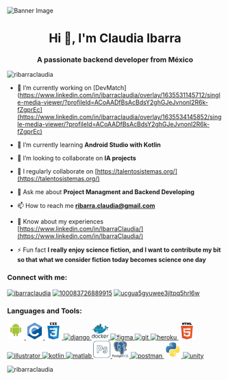 
![Banner Image](http://drive.google.com/uc?export=view&id=1WnfzAVTaiAHS4ItFuG56FHIJid8-Q9dB)


<h1 align="center">Hi 👋, I'm Claudia Ibarra</h1>
<h3 align="center">A passionate backend developer from México</h3>

<p align="left"> <img src="https://komarev.com/ghpvc/?username=ribarraclaudia&label=Profile%20views&color=0e75b6&style=flat" alt="ribarraclaudia" /> </p>

- 🔭 I’m currently working on [DevMatch](https://www.linkedin.com/in/ibarraclaudia/overlay/1635531145712/single-media-viewer/?profileId=ACoAADfBsAcBdsY2ghGJeJvnonl2R6k-fZgprEc](https://www.linkedin.com/in/ibarraclaudia/overlay/1635534145852/single-media-viewer/?profileId=ACoAADfBsAcBdsY2ghGJeJvnonl2R6k-fZgprEc)

- 🌱 I’m currently learning **Android Studio with Kotlin**

- 👯 I’m looking to collaborate on **IA projects**

- 📝 I regularly collaborate on [https://talentosistemas.org/](https://talentosistemas.org/)

- 💬 Ask me about **Project Managment and Backend Developing**

- 📫 How to reach me **ribarra.claudia@gmail.com**

- 📄 Know about my experiences [https://www.linkedin.com/in/IbarraClaudia/](https://www.linkedin.com/in/IbarraClaudia/)

- ⚡ Fun fact **I really enjoy science fiction, and I want to contribute my bit so that what we consider fiction today becomes science one day**

<h3 align="left">Connect with me:</h3>
<p align="left">
<a href="https://linkedin.com/in/ibarraclaudia" target="blank"><img align="center" src="https://raw.githubusercontent.com/rahuldkjain/github-profile-readme-generator/master/src/images/icons/Social/linked-in-alt.svg" alt="ibarraclaudia" height="30" width="40" /></a>
<a href="https://fb.com/100083726889915" target="blank"><img align="center" src="https://raw.githubusercontent.com/rahuldkjain/github-profile-readme-generator/master/src/images/icons/Social/facebook.svg" alt="100083726889915" height="30" width="40" /></a>
<a href="https://www.youtube.com/c/ucgua5gyuwee3jltpq5hrl6w" target="blank"><img align="center" src="https://raw.githubusercontent.com/rahuldkjain/github-profile-readme-generator/master/src/images/icons/Social/youtube.svg" alt="ucgua5gyuwee3jltpq5hrl6w" height="30" width="40" /></a>
</p>

<h3 align="left">Languages and Tools:</h3>
<p align="left"> <a href="https://developer.android.com" target="_blank" rel="noreferrer"> <img src="https://raw.githubusercontent.com/devicons/devicon/master/icons/android/android-original-wordmark.svg" alt="android" width="40" height="40"/> </a> <a href="https://www.cprogramming.com/" target="_blank" rel="noreferrer"> <img src="https://raw.githubusercontent.com/devicons/devicon/master/icons/c/c-original.svg" alt="c" width="40" height="40"/> </a> <a href="https://www.w3schools.com/css/" target="_blank" rel="noreferrer"> <img src="https://raw.githubusercontent.com/devicons/devicon/master/icons/css3/css3-original-wordmark.svg" alt="css3" width="40" height="40"/> </a> <a href="https://www.djangoproject.com/" target="_blank" rel="noreferrer"> <img src="https://cdn.worldvectorlogo.com/logos/django.svg" alt="django" width="40" height="40"/> </a> <a href="https://www.docker.com/" target="_blank" rel="noreferrer"> <img src="https://raw.githubusercontent.com/devicons/devicon/master/icons/docker/docker-original-wordmark.svg" alt="docker" width="40" height="40"/> </a> <a href="https://www.figma.com/" target="_blank" rel="noreferrer"> <img src="https://www.vectorlogo.zone/logos/figma/figma-icon.svg" alt="figma" width="40" height="40"/> </a> <a href="https://git-scm.com/" target="_blank" rel="noreferrer"> <img src="https://www.vectorlogo.zone/logos/git-scm/git-scm-icon.svg" alt="git" width="40" height="40"/> </a> <a href="https://heroku.com" target="_blank" rel="noreferrer"> <img src="https://www.vectorlogo.zone/logos/heroku/heroku-icon.svg" alt="heroku" width="40" height="40"/> </a> <a href="https://www.w3.org/html/" target="_blank" rel="noreferrer"> <img src="https://raw.githubusercontent.com/devicons/devicon/master/icons/html5/html5-original-wordmark.svg" alt="html5" width="40" height="40"/> </a> <a href="https://www.adobe.com/in/products/illustrator.html" target="_blank" rel="noreferrer"> <img src="https://www.vectorlogo.zone/logos/adobe_illustrator/adobe_illustrator-icon.svg" alt="illustrator" width="40" height="40"/> </a> <a href="https://kotlinlang.org" target="_blank" rel="noreferrer"> <img src="https://www.vectorlogo.zone/logos/kotlinlang/kotlinlang-icon.svg" alt="kotlin" width="40" height="40"/> </a> <a href="https://www.mathworks.com/" target="_blank" rel="noreferrer"> <img src="https://upload.wikimedia.org/wikipedia/commons/2/21/Matlab_Logo.png" alt="matlab" width="40" height="40"/> </a> <a href="https://www.photoshop.com/en" target="_blank" rel="noreferrer"> <img src="https://raw.githubusercontent.com/devicons/devicon/master/icons/photoshop/photoshop-line.svg" alt="photoshop" width="40" height="40"/> </a> <a href="https://www.postgresql.org" target="_blank" rel="noreferrer"> <img src="https://raw.githubusercontent.com/devicons/devicon/master/icons/postgresql/postgresql-original-wordmark.svg" alt="postgresql" width="40" height="40"/> </a> <a href="https://postman.com" target="_blank" rel="noreferrer"> <img src="https://www.vectorlogo.zone/logos/getpostman/getpostman-icon.svg" alt="postman" width="40" height="40"/> </a> <a href="https://www.python.org" target="_blank" rel="noreferrer"> <img src="https://raw.githubusercontent.com/devicons/devicon/master/icons/python/python-original.svg" alt="python" width="40" height="40"/> </a> <a href="https://unity.com/" target="_blank" rel="noreferrer"> <img src="https://www.vectorlogo.zone/logos/unity3d/unity3d-icon.svg" alt="unity" width="40" height="40"/> </a> </p>

<p><img align="center" src="https://github-readme-stats.vercel.app/api/top-langs?username=ribarraclaudia&show_icons=true&locale=en&layout=compact" alt="ribarraclaudia" /></p>
